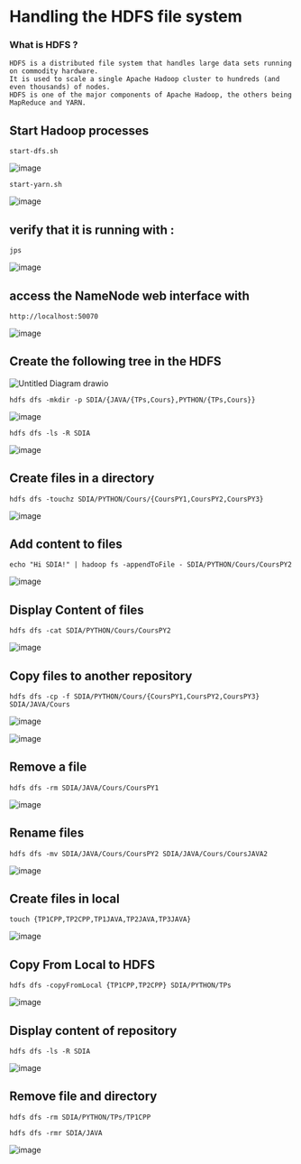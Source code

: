 # Handling the HDFS file system

### What is HDFS ?
```text 
HDFS is a distributed file system that handles large data sets running on commodity hardware.
It is used to scale a single Apache Hadoop cluster to hundreds (and even thousands) of nodes.
HDFS is one of the major components of Apache Hadoop, the others being MapReduce and YARN.
```

## Start Hadoop processes

`start-dfs.sh`

![image](https://github.com/el-moudni-hicham/bigdata-hdfs/assets/85403056/afc31579-5f53-42c2-a7ac-cdc38f26e6d8)


`start-yarn.sh`

![image](https://github.com/el-moudni-hicham/bigdata-hdfs/assets/85403056/9f13e926-68d6-43ac-8dd7-f8d4660ac5cd)

## verify that it is running with : 
`jps`

![image](https://github.com/el-moudni-hicham/bigdata-hdfs/assets/85403056/c3398534-3e46-4d2a-bbf7-a4bf1b151af6)


## access the NameNode web interface with 
`http://localhost:50070`

![image](https://github.com/el-moudni-hicham/bigdata-hdfs/assets/85403056/b8779ee7-fada-4ec3-9853-e1653915188b)

## Create the following tree in the HDFS 

![Untitled Diagram drawio](https://github.com/el-moudni-hicham/bigdata-hdfs/assets/85403056/8cfdf06f-590a-470b-b6b2-1ecdc54cc5df)

`hdfs dfs -mkdir -p SDIA/{JAVA/{TPs,Cours},PYTHON/{TPs,Cours}}`

![image](https://github.com/el-moudni-hicham/bigdata-hdfs/assets/85403056/ea7f31e7-34be-4665-968f-e910fb95115f)

`hdfs dfs -ls -R SDIA`

![image](https://github.com/el-moudni-hicham/bigdata-hdfs/assets/85403056/61469a24-8648-4144-9f3f-8adbeaa7a06f)

## Create files in a directory
`hdfs dfs -touchz SDIA/PYTHON/Cours/{CoursPY1,CoursPY2,CoursPY3}`

![image](https://github.com/el-moudni-hicham/bigdata-hdfs/assets/85403056/be3c5d4d-0d35-49f4-aba0-70e236a3f0d5)

## Add content to files 
`echo "Hi SDIA!" | hadoop fs -appendToFile - SDIA/PYTHON/Cours/CoursPY2`

![image](https://github.com/el-moudni-hicham/bigdata-hdfs/assets/85403056/74b427d0-51a8-4911-bc0b-357200c1d03a)

## Display Content of files
`hdfs dfs -cat SDIA/PYTHON/Cours/CoursPY2`

![image](https://github.com/el-moudni-hicham/bigdata-hdfs/assets/85403056/04827615-6775-4873-92fa-a4eae55cb85c)

## Copy files to another repository
`hdfs dfs -cp -f SDIA/PYTHON/Cours/{CoursPY1,CoursPY2,CoursPY3} SDIA/JAVA/Cours`

![image](https://github.com/el-moudni-hicham/bigdata-hdfs/assets/85403056/736b19c6-f3ce-437a-94e6-2a2209c762cf)

![image](https://github.com/el-moudni-hicham/bigdata-hdfs/assets/85403056/e88bda5d-7469-41dd-8c19-bb897fbda0ee)

## Remove a file
`hdfs dfs -rm SDIA/JAVA/Cours/CoursPY1`

![image](https://github.com/el-moudni-hicham/bigdata-hdfs/assets/85403056/e5dbd232-f22f-4b95-94ad-20a1107ee5a9)

## Rename files
`hdfs dfs -mv SDIA/JAVA/Cours/CoursPY2 SDIA/JAVA/Cours/CoursJAVA2`

![image](https://github.com/el-moudni-hicham/bigdata-hdfs/assets/85403056/f720bccf-dbd3-4f2f-9e8c-1d777f92a13e)

## Create files in local
`touch {TP1CPP,TP2CPP,TP1JAVA,TP2JAVA,TP3JAVA}`

![image](https://github.com/el-moudni-hicham/bigdata-hdfs/assets/85403056/44a99928-3cef-44b3-bcc2-749b70c1c0f4)

## Copy From Local to HDFS
`hdfs dfs -copyFromLocal {TP1CPP,TP2CPP} SDIA/PYTHON/TPs`

![image](https://github.com/el-moudni-hicham/bigdata-hdfs/assets/85403056/0ffa9ce5-ca4f-4c6b-9791-1ad2e9d9f7c9)

## Display content of repository 
`hdfs dfs -ls -R SDIA`

![image](https://github.com/el-moudni-hicham/bigdata-hdfs/assets/85403056/b3ab4d14-e043-4563-9cee-5a28440369f7)

## Remove file and directory
`hdfs dfs -rm SDIA/PYTHON/TPs/TP1CPP`

`hdfs dfs -rmr SDIA/JAVA`

![image](https://github.com/el-moudni-hicham/bigdata-hdfs/assets/85403056/ce6f558f-ba16-4639-a3fc-630d0e27ce1b)



